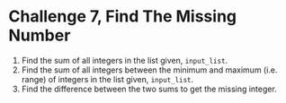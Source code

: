 # Challenge 7, Find The Missing Number

1. Find the sum of all integers in the list given, `input_list`.
2. Find the sum of all integers between the minimum and maximum (i.e. range) of integers in the list given, `input_list`.
3. Find the difference between the two sums to get the missing integer.
